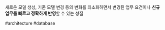 새로운 모델 생성, 기존 모델 변경 등의 변화를 최소화하면서 변경된 업무 요건이나 **신규 업무를 빠르고 정확하게 반영**할 수 있는 성질

#architecture 
#database 